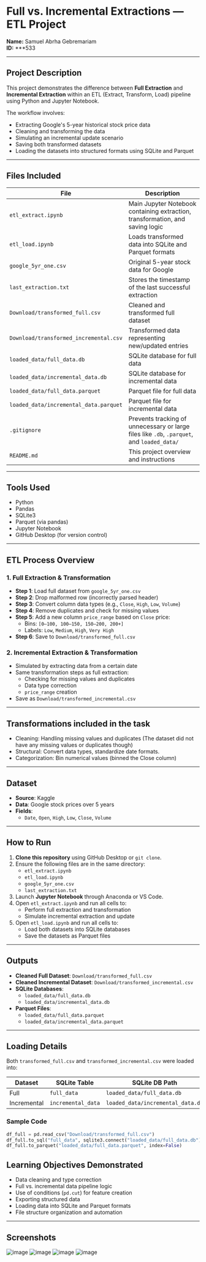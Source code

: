 # Full vs. Incremental Extractions — ETL Project

**Name:** Samuel Abrha Gebremariam  
**ID:** ***533

---

## Project Description

This project demonstrates the difference between **Full Extraction** and **Incremental Extraction** within an ETL (Extract, Transform, Load) pipeline using Python and Jupyter Notebook.

The workflow involves:
- Extracting Google's 5-year historical stock price data
- Cleaning and transforming the data
- Simulating an incremental update scenario
- Saving both transformed datasets
- Loading the datasets into structured formats using SQLite and Parquet

---

## Files Included

| File | Description |
|------|-------------|
| `etl_extract.ipynb` | Main Jupyter Notebook containing extraction, transformation, and saving logic |
| `etl_load.ipynb` | Loads transformed data into SQLite and Parquet formats |
| `google_5yr_one.csv` | Original 5-year stock data for Google |
| `last_extraction.txt` | Stores the timestamp of the last successful extraction |
| `Download/transformed_full.csv` | Cleaned and transformed full dataset |
| `Download/transformed_incremental.csv` | Transformed data representing new/updated entries |
| `loaded_data/full_data.db` | SQLite database for full data |
| `loaded_data/incremental_data.db` | SQLite database for incremental data |
| `loaded_data/full_data.parquet` | Parquet file for full data |
| `loaded_data/incremental_data.parquet` | Parquet file for incremental data |
| `.gitignore` | Prevents tracking of unnecessary or large files like `.db`, `.parquet`, and `loaded_data/` |
| `README.md` | This project overview and instructions |

---

## Tools Used

- Python
- Pandas
- SQLite3
- Parquet (via pandas)
- Jupyter Notebook
- GitHub Desktop (for version control)

---

## ETL Process Overview

### 1. **Full Extraction & Transformation**

- **Step 1**: Load full dataset from `google_5yr_one.csv`
- **Step 2**: Drop malformed row (incorrectly parsed header)
- **Step 3**: Convert column data types (e.g., `Close`, `High`, `Low`, `Volume`)
- **Step 4**: Remove duplicates and check for missing values
- **Step 5**: Add a new column `price_range` based on `Close` price:
  - Bins: `[0–100, 100–150, 150–200, 200+]`
  - Labels: `Low`, `Medium`, `High`, `Very High`
- **Step 6**: Save to `Download/transformed_full.csv`

### 2. **Incremental Extraction & Transformation**

- Simulated by extracting data from a certain date
- Same transformation steps as full extraction:
  - Checking for missing values and duplicates
  - Data type correction
  - `price_range` creation
- Save as `Download/transformed_incremental.csv`

---

## Transformations included in the task

- Cleaning: Handling missing values and duplicates (The dataset did not have any missing values or duplicates though)
- Structural: Convert data types, standardize date formats.
- Categorization: Bin numerical values (binned the Close column)

---

## Dataset

- **Source**: Kaggle
- **Data**: Google stock prices over 5 years
- **Fields**:
  - `Date`, `Open`, `High`, `Low`, `Close`, `Volume`

---

## How to Run

1. **Clone this repository** using GitHub Desktop or `git clone`.
2. Ensure the following files are in the same directory:
   - `etl_extract.ipynb`
   - `etl_load.ipynb`
   - `google_5yr_one.csv`
   - `last_extraction.txt`
3. Launch **Jupyter Notebook** through Anaconda or VS Code.
4. Open `etl_extract.ipynb` and run all cells to:
   - Perform full extraction and transformation
   - Simulate incremental extraction and update
5. Open `etl_load.ipynb` and run all cells to:
   - Load both datasets into SQLite databases
   - Save the datasets as Parquet files

---

## Outputs

- **Cleaned Full Dataset**: `Download/transformed_full.csv`
- **Cleaned Incremental Dataset**: `Download/transformed_incremental.csv`
- **SQLite Databases**:
  - `loaded_data/full_data.db`
  - `loaded_data/incremental_data.db`
- **Parquet Files**:
  - `loaded_data/full_data.parquet`
  - `loaded_data/incremental_data.parquet`

---

## Loading Details

Both `transformed_full.csv` and `transformed_incremental.csv` were loaded into:

| Dataset | SQLite Table | SQLite DB Path | Parquet Path |
|---------|--------------|----------------|--------------|
| Full | `full_data` | `loaded_data/full_data.db` | `loaded_data/full_data.parquet` |
| Incremental | `incremental_data` | `loaded_data/incremental_data.db` | `loaded_data/incremental_data.parquet` |

### Sample Code

```python
df_full = pd.read_csv("Download/transformed_full.csv")
df_full.to_sql("full_data", sqlite3.connect("loaded_data/full_data.db"), if_exists="replace", index=False)
df_full.to_parquet("loaded_data/full_data.parquet", index=False)
```

## Learning Objectives Demonstrated

- Data cleaning and type correction
- Full vs. incremental data pipeline logic
- Use of conditions (`pd.cut`) for feature creation
- Exporting structured data
- Loading data into SQLite and Parquet formats
- File structure organization and automation

---

## Screenshots

  ![image](https://github.com/user-attachments/assets/a3f5a003-c9aa-471d-b87a-2cc1cd6750cb)
  ![image](https://github.com/user-attachments/assets/18ca725f-3ea1-44e5-b652-9c6fc27c0287)
  ![image](https://github.com/user-attachments/assets/ae0f8663-db02-418f-8336-ec241124d855)
  ![image](https://github.com/user-attachments/assets/f7ed4c6f-05b1-44b9-9861-3c389eb195e1)


